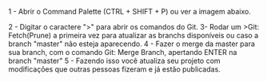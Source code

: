 1 - Abrir o Command Palette (CTRL + SHIFT + P) ou ver a imagem abaixo.

2 - Digitar o caractere ">" para abrir os comandos do Git.
3- Rodar um >Git: Fetch(Prune) a primeira vez para atualizar as branchs disponíveis ou caso a branch "master" não esteja aparecendo.
4 - Fazer o merge da master para sua branch, com o comando Git: Merge Branch, apertando ENTER na branch "master"
5 - Fazendo isso você atualiza seu projeto com modificações que outras pessoas fizeram e já estão publicadas.